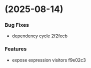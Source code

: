 #  (2025-08-14)


### Bug Fixes

* dependency cycle 2f2fecb


### Features

* expose expression visitors f9e02c3



